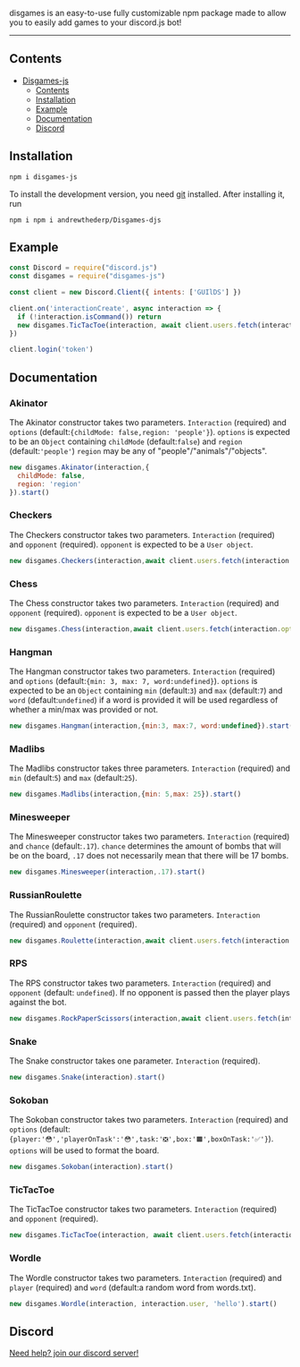 disgames is an easy-to-use fully customizable npm package made to allow you to easily add games to your discord.js bot!

---

## Contents

- [Disgames-js](#disgames)
  - [Contents](#contents)
  - [Installation](#installation)
  - [Example](#example)
  - [Documentation](#documentation)
  - [Discord](#discord)

## Installation
```sh
npm i disgames-js
```

To install the development version, you need [git](https://git-scm.com/downloads) installed. After installing it, run

```shell
npm i npm i andrewthederp/Disgames-djs
```

## Example 
```js
const Discord = require("discord.js")
const disgames = require("disgames-js")

const client = new Discord.Client({ intents: ['GUIlDS'] })

client.on('interactionCreate', async interaction => {
  if (!interaction.isCommand()) return
  new disgames.TicTacToe(interaction, await client.users.fetch(interaction.options.get("opponent",true).value)).start()
})

client.login('token')
```

## Documentation
### Akinator
The Akinator constructor takes two parameters. `Interaction` (required) and `options` (default:`{childMode: false,region: 'people'}`). `options` is expected to be an `Object` containing `childMode` (default:`false`) and `region` (default:`'people'`) `region` may be any of "people"/"animals"/"objects".

```js
new disgames.Akinator(interaction,{
  childMode: false,
  region: 'region'
}).start()
```

### Checkers
The Checkers constructor takes two parameters. `Interaction` (required) and `opponent` (required). `opponent` is expected to be a `User object`.

```js
new disgames.Checkers(interaction,await client.users.fetch(interaction.options.get("opponent",true).value).start()
```

### Chess
The Chess constructor takes two parameters. `Interaction` (required) and `opponent` (required). `opponent` is expected to be a `User object`.

```js
new disgames.Chess(interaction,await client.users.fetch(interaction.options.get("opponent",true).value).start()
```

### Hangman
The Hangman constructor takes two parameters. `Interaction` (required) and `options` (default:`{min: 3, max: 7, word:undefined}`). `options` is expected to be an `Object` containing `min` (default:`3`) and `max` (default:`7`) and `word`  (default:`undefined`)
if a word is provided it will be used regardless of whether a min/max was provided or not.

```js
new disgames.Hangman(interaction,{min:3, max:7, word:undefined}).start()
```

### Madlibs
The Madlibs constructor takes three parameters. `Interaction` (required) and `min` (default:`5`) and `max` (default:`25`).

```js
new disgames.Madlibs(interaction,{min: 5,max: 25}).start()
```

### Minesweeper
The Minesweeper constructor takes two parameters. `Interaction` (required) and `chance` (default:`.17`). `chance` determines the amount of bombs that will be on the board, `.17` does not necessarily mean that there will be 17 bombs.

```js
new disgames.Minesweeper(interaction,.17).start()
```

### RussianRoulette
The RussianRoulette constructor takes two parameters. `Interaction` (required) and `opponent` (required).

```js
new disgames.Roulette(interaction,await client.users.fetch(interaction.options.get("opponent",true).value).start()
```

### RPS
The RPS constructor takes two parameters. `Interaction` (required) and `opponent` (default: `undefined`). If no opponent is passed then the player plays against the bot.

```js
new disgames.RockPaperScissors(interaction,await client.users.fetch(interaction.options.get("opponent",true).value).start()
```

### Snake
The Snake constructor takes one parameter. `Interaction` (required).

```js
new disgames.Snake(interaction).start()
```

### Sokoban
The Sokoban constructor takes two parameters. `Interaction` (required) and `options` (default: `{player:'😳','playerOnTask':'😳',task:'❎',box:'🟫',boxOnTask:'✅'}`). `options` will be used to format the board.

```js
new disgames.Sokoban(interaction).start()
```

### TicTacToe
The TicTacToe constructor takes two parameters. `Interaction` (required) and `opponent` (required).

```js
new disgames.TicTacToe(interaction, await client.users.fetch(interaction.options.get("opponent",true).value).start()
```

### Wordle
The Wordle constructor takes two parameters. `Interaction` (required) and `player` (required) and `word` (default:a random word from words.txt).

```js
new disgames.Wordle(interaction, interaction.user, 'hello').start()
```

## Discord
[Need help? join our discord server!](https://discord.gg/muujuynu3C)
